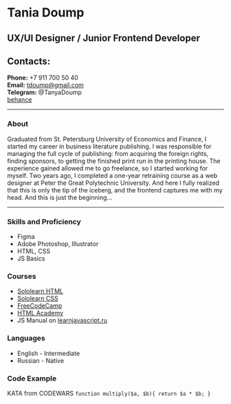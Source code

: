 # Tania Doump
## UX/UI Designer / Junior Frontend Developer

## Contacts:
**Phone:** +7 911 700 50 40\
**Email:** tdoump@gmail.com\
**Telegram:** @TanyaDoump\
[behance](https://www.behance.net/tanyadoump "My portfolio")
<hr>

### About
Graduated from St. Petersburg University of Economics and Finance, I started my career in business literature publishing. I was responsible for managing the full cycle of publishing: from acquiring the foreign rights, finding sponsors, to getting the finished print run in the printing house. The experience gained allowed me to go freelance, so I started working for myself. Two years ago, I completed a one-year retraining course as a web designer at Peter the Great Polytechnic University. And here I fully realized that this is only the tip of the iceberg, and the frontend captures me with my head. And this is just the beginning...
<hr>

### Skills and Proficiency
* Figma
* Adobe Photoshop, Illustrator
* HTML, CSS
* JS Basics

### Courses
* [Sololearn HTML](https://www.sololearn.com/certificates/CT-7JUPHIYY)
* [Sololearn CSS](https://www.sololearn.com/certificates/CT-9PYVQ2KH)
* [FreeCodeCamp](https://www.freecodecamp.org/)
* [HTML Academy](https://htmlacademy.ru/)
* JS Manual on [learnjavascript.ru](https://learn.javascript.ru/)
### Languages
* English - Intermediate
* Russian - Native

### Code Example
KATA from CODEWARS
``function multiply($a, $b){
  return $a * $b;
}``
